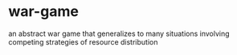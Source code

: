 # war-game
an abstract war game that generalizes to many situations involving competing strategies of resource distribution
